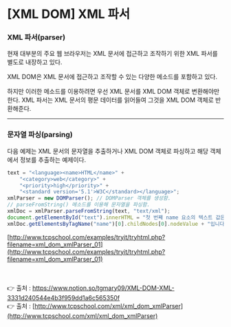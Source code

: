 # [XML DOM] **XML 파서**

### **XML 파서(parser)**

현재 대부분의 주요 웹 브라우저는 XML 문서에 접근하고 조작하기 위한 XML 파서를 
별도로 내장하고 있다.

XML DOM은 XML 문서에 접근하고 조작할 수 있는 다양한 메소드를 포함하고 있다. 

하지만 이러한 메소드를 이용하려면 우선 XML 문서를 XML DOM 객체로 변환해야만 한다. 
XML 파서는 XML 문서의 평문 데이터를 읽어들여 그것을 XML DOM 객체로 반환해준다.

---

### **문자열 파싱(parsing)**

다음 예제는 XML 문서의 문자열을 추출하거나 XML DOM 객체로 파싱하고 해당 객체에서 
정보를 추출하는 예제이다.

```jsx
text = "<language><name>HTML</name>" + 
    "<category>web</category>" + 
    "<priority>high</priority>" + 
    "<standard version='5.1'>W3C</standard></language>";
xmlParser = new DOMParser(); // DOMParser 객체를 생성함.
// parseFromString() 메소드를 이용해 문자열을 파싱함.
xmlDoc = xmlParser.parseFromString(text, "text/xml");
document.getElementById("text").innerHTML = "첫 번째 name 요소의 텍스트 값은 " +
xmlDoc.getElementsByTagName("name")[0].childNodes[0].nodeValue + "입니다.";
```

[http://www.tcpschool.com/examples/tryit/tryhtml.php?filename=xml_dom_xmlParser_01](http://www.tcpschool.com/examples/tryit/tryhtml.php?filename=xml_dom_xmlParser_01)

<br><br>
👉 출처 : https://www.notion.so/tgmary09/XML-DOM-XML-3331d240544e4b3f959dd1a6c565350f
<br>
👉 출처 : [http://www.tcpschool.com/xml/xml_dom_xmlParser](http://www.tcpschool.com/xml/xml_dom_xmlParser)
